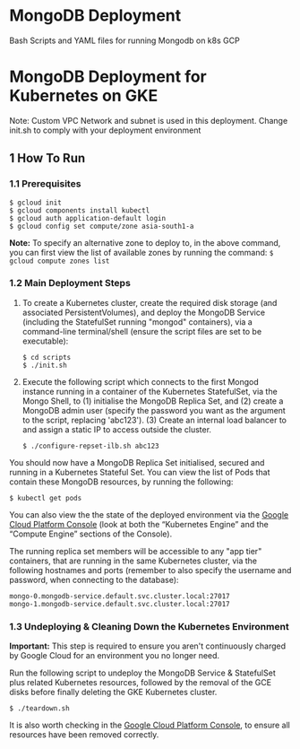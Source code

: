 # MongoDB Deployment
 Bash Scripts and YAML files for running Mongodb on k8s GCP

# MongoDB Deployment for Kubernetes on GKE

Note: Custom VPC Network and subnet is used in this deployment.
Change init.sh to comply with your deployment environment 

## 1 How To Run

### 1.1 Prerequisites

```shell
$ gcloud init
$ gcloud components install kubectl
$ gcloud auth application-default login
$ gcloud config set compute/zone asia-south1-a
```
 
**Note:** To specify an alternative zone to deploy to, in the above command, you can first view the list of available zones by running the command: `$ gcloud compute zones list`

### 1.2 Main Deployment Steps 

1. To create a Kubernetes cluster, create the required disk storage (and associated PersistentVolumes), and deploy the MongoDB Service (including the StatefulSet running "mongod" containers), via a command-line terminal/shell (ensure the script files are set to be executable):

    ```shell
    $ cd scripts
    $ ./init.sh
    ```

2. Execute the following script which connects to the first Mongod instance running in a container of the Kubernetes StatefulSet, via the Mongo Shell, to 
(1) initialise the MongoDB Replica Set, and 
(2) create a MongoDB admin user (specify the password you want as the argument to the script, replacing 'abc123').
(3) Create an internal load balancer to and assign a static IP to access outside the cluster.

    ```shell
    $ ./configure-repset-ilb.sh abc123
    ```

You should now have a MongoDB Replica Set initialised, secured and running in a Kubernetes Stateful Set. You can view the list of Pods that contain these MongoDB resources, by running the following:

    $ kubectl get pods

You can also view the the state of the deployed environment via the [Google Cloud Platform Console](https://console.cloud.google.com) (look at both the “Kubernetes Engine” and the “Compute Engine” sections of the Console).

The running replica set members will be accessible to any "app tier" containers, that are running in the same Kubernetes cluster, via the following hostnames and ports (remember to also specify the username and password, when connecting to the database):

    mongo-0.mongodb-service.default.svc.cluster.local:27017
    mongo-1.mongodb-service.default.svc.cluster.local:27017

### 1.3 Undeploying & Cleaning Down the Kubernetes Environment

**Important:** This step is required to ensure you aren't continuously charged by Google Cloud for an environment you no longer need.

Run the following script to undeploy the MongoDB Service & StatefulSet plus related Kubernetes resources, followed by the removal of the GCE disks before finally deleting the GKE Kubernetes cluster.

    $ ./teardown.sh
    
It is also worth checking in the [Google Cloud Platform Console](https://console.cloud.google.com), to ensure all resources have been removed correctly.



